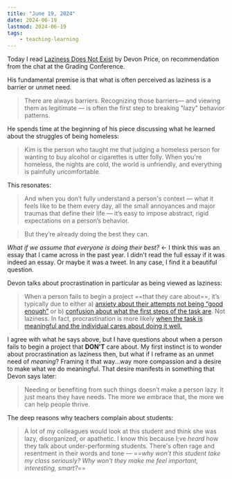 ```yaml
---
title: "June 19, 2024"
date: 2024-06-19
lastmod: 2024-06-19
tags:
    - teaching-learning
---
```


Today I read [Laziness Does Not Exist](https://open.substack.com/pub/drdevonprice/p/laziness-does-not-exist) by Devon Price, on recommendation from the chat at the Grading Conference.

His fundamental premise is that what is often perceived as laziness is a barrier or unmet need.

> There are always barriers. Recognizing those barriers— and viewing them as legitimate — is often the first step to breaking "lazy" behavior patterns.

He spends time at the beginning of his piece discussing what he learned about the struggles of being homeless:

> Kim is the person who taught me that judging a homeless person for wanting to buy alcohol or cigarettes is utter folly. When you're homeless, the nights are cold, the world is unfriendly, and everything is painfully uncomfortable.

This resonates:

> And when you don’t fully understand a person's context — what it feels like to be them every day, all the small annoyances and major traumas that define their life — it’s easy to impose abstract, rigid expectations on a person’s behavior.

> But they’re already doing the best they can.

*What if we assume that everyone is doing their best?* <- I think this was an essay that I came across in the past year. I didn't read the full essay if it was indeed an essay. Or maybe it was a tweet. In any case, I find it a beautiful question.

Devon talks about procrastination in particular as being viewed as laziness:

> When a person fails to begin a project ==that they care about==, it’s typically due to either a) [anxiety about their attempts not being “good enough”](https://onlinelibrary.wiley.com/doi/abs/10.1002/j.1556-6676.1998.tb02548.x) or b) [confusion about what the first steps of the task are](https://www.researchgate.net/profile/Kate_Eskine/publication/49641657_Academic_procrastination_in_college_students_The_role_of_self-reported_executive_function/links/5413057e0cf2bb7347db1857.pdf). Not laziness. In fact, procrastination is more likely [when the task is meaningful and the individual cares about doing it well.](https://onlinelibrary.wiley.com/doi/full/10.1002/j.2161-0045.2014.00076.x)

I agree with what he says above, but I have questions about when a person fails to begin a project that **DON'T** care about. My first instinct is to wonder about procrastination as laziness then, but what if I reframe as an unmet need of *meaning*? Framing it that way...way more compassion and a desire to make what we do meaningful. That desire manifests in something that Devon says later:

> Needing or benefiting from such things doesn’t make a person lazy. It just means they have needs. The more we embrace that, the more we can help people thrive.

The deep reasons why teachers complain about students:

> A lot of my colleagues would look at this student and think she was lazy, disorganized, or apathetic. I know this because I;ve _heard_ how they talk about under-performing students. There's often rage and resentment in their words and tone — ==_why won’t this student take my class seriously? Why won't they make me feel important, interesting, smart?_==



